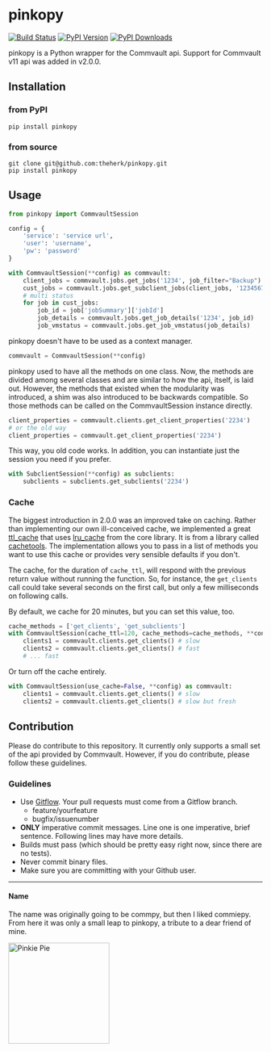 pinkopy
=======

[![Build Status](https://travis-ci.org/theherk/pinkopy.svg)](https://travis-ci.org/theherk/pinkopy)
[![PyPI Version](https://img.shields.io/pypi/v/pinkopy.svg)](https://pypi.python.org/pypi/pinkopy)
[![PyPI Downloads](https://img.shields.io/pypi/dm/pinkopy.svg)](https://pypi.python.org/pypi/pinkopy)

pinkopy is a Python wrapper for the Commvault api. Support for Commvault v11 api was added in v2.0.0.

Installation
------------

### from PyPI

    pip install pinkopy

### from source

    git clone git@github.com:theherk/pinkopy.git
    pip install pinkopy

Usage
-----

```python
from pinkopy import CommvaultSession

config = {
    'service': 'service url',
    'user': 'username',
    'pw': 'password'
}

with CommvaultSession(**config) as commvault:
    client_jobs = commvault.jobs.get_jobs('1234', job_filter="Backup")
    cust_jobs = commvault.jobs.get_subclient_jobs(client_jobs, '12345678', last=3)
    # multi status
    for job in cust_jobs:
        job_id = job['jobSummary']['jobId']
        job_details = commvault.jobs.get_job_details('1234', job_id)
        job_vmstatus = commvault.jobs.get_job_vmstatus(job_details)
```

pinkopy doesn't have to be used as a context manager.

```python
commvault = CommvaultSession(**config)
```

pinkopy used to have all the methods on one class. Now, the methods are divided among several classes and are similar to how the api, itself, is laid out. However, the methods that existed when the modularity was introduced, a shim was also introduced to be backwards compatible. So those methods can be called on the CommvaultSession instance directly.

```python
client_properties = commvault.clients.get_client_properties('2234')
# or the old way
client_properties = commvault.get_client_properties('2234')
```

This way, you old code works. In addition, you can instantiate just the session you need if you prefer.

```python
with SubclientSession(**config) as subclients:
    subclients = subclients.get_subclients('2234')
```

### Cache

The biggest introduction in 2.0.0 was an improved take on caching. Rather than implementing our own ill-conceived cache, we implemented a great [ttl_cache](https://pythonhosted.org/cachetools/#cachetools.func.ttl_cache) that uses [lru_cache](https://docs.python.org/3/library/functools.html#functools.lru_cache) from the core library. It is from a library called [cachetools](https://pythonhosted.org/cachetools/). The implementation allows you to pass in a list of methods you want to use this cache or provides very sensible defaults if you don't.

The cache, for the duration of `cache_ttl`, will respond with the previous return value without running the function. So, for instance, the `get_clients` call could take several seconds on the first call, but only a few milliseconds on following calls.

By default, we cache for 20 minutes, but you can set this value, too.

```python
cache_methods = ['get_clients', 'get_subclients']
with CommvaultSession(cache_ttl=120, cache_methods=cache_methods, **config) as commvault:
    clients1 = commvault.clients.get_clients() # slow
    clients2 = commvault.clients.get_clients() # fast
    # ... fast
```

Or turn off the cache entirely.

```python
with CommvaultSession(use_cache=False, **config) as commvault:
    clients1 = commvault.clients.get_clients() # slow
    clients2 = commvault.clients.get_clients() # slow but fresh
```

Contribution
------------

Please do contribute to this repository. It currently only supports a small set of the api provided by Commvault. However, if you do contribute, please follow these guidelines.

### Guidelines

+ Use [Gitflow](https://www.atlassian.com/git/tutorials/comparing-workflows/). Your pull requests must come from a Gitflow branch.
    - feature/yourfeature
    - bugfix/issuenumber
+ **ONLY** imperative commit messages. Line one is one imperative, brief sentence. Following lines may have more details.
+ Builds must pass (which should be pretty easy right now, since there are no tests).
+ Never commit binary files.
+ Make sure you are committing with your Github user.

---

#### Name

The name was originally going to be commpy, but then I liked commiepy. From here it was only a small leap to pinkopy, a tribute to a dear friend of mine.

<img src="http://i.imgur.com/gAs94pn.png" alt="Pinkie Pie" width="200">
